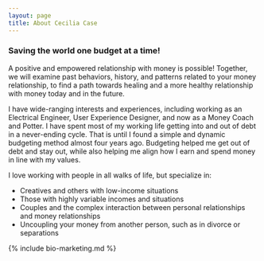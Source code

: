 ```yaml
---
layout: page
title: About Cecilia Case
---
```


### Saving the world one budget at a time!

A positive and empowered relationship with money is possible! Together, we will examine past behaviors, history, and patterns related to your money relationship, to find a path towards healing and a more healthy relationship with money today and in the future.

<!--more-->

I have wide-ranging interests and experiences, including working as an Electrical Engineer, User Experience Designer, and now as a Money Coach and Potter. I have spent most of my working life getting into and out of debt in a never-ending cycle. That is until I found a simple and dynamic budgeting method almost four years ago. Budgeting helped me get out of debt and stay out, while also helping me align how I earn and spend money in line with my values.

I love working with people in all walks of life, but specialize in:
- Creatives and others with low-income situations
- Those with highly variable incomes and situations
- Couples and the complex interaction between personal relationships and money relationships
- Uncoupling your money from another person, such as in divorce or separations

{% include bio-marketing.md %}